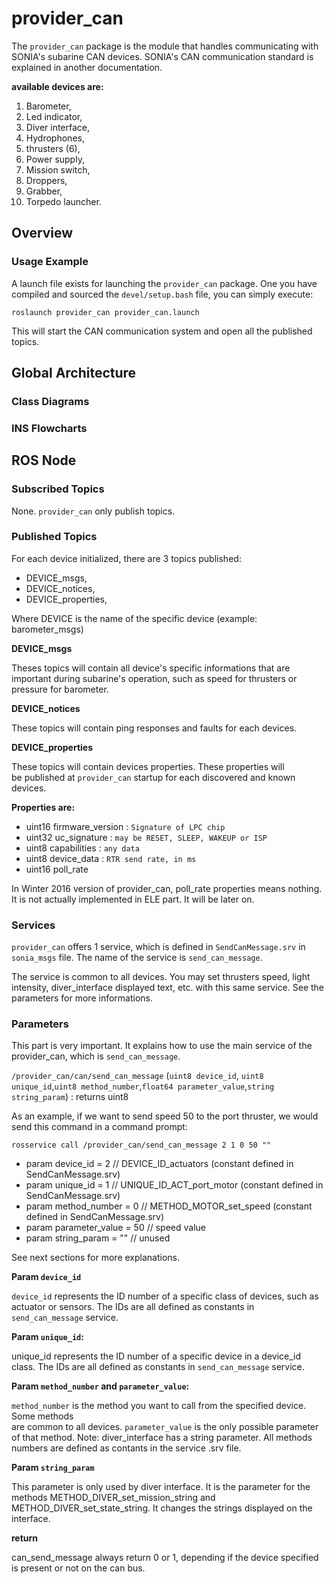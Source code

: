 # provider_can

The `provider_can` package is the module that handles communicating with SONIA's subarine CAN devices.
SONIA's CAN communication standard is explained in another documentation. 

**available devices are:**

1. Barometer,
2. Led indicator,
3. Diver interface,
4. Hydrophones,
5. thrusters (6),
6. Power supply,
7. Mission switch,
8. Droppers,
9. Grabber,
10. Torpedo launcher.

## Overview

### Usage Example

A launch file exists for launching the `provider_can` package.
One you have compiled and sourced the `devel/setup.bash` file, you can simply
execute:

	roslaunch provider_can provider_can.launch

This will start the CAN communication system and open all the published topics.

## Global Architecture

### Class Diagrams


### INS Flowcharts

## ROS Node

### Subscribed Topics

None. `provider_can` only publish topics.

### Published Topics

For each device initialized, there are 3 topics published:  
 
* DEVICE_msgs,
* DEVICE_notices,
* DEVICE_properties,

Where DEVICE is the name of the specific device (example: barometer_msgs)  

**DEVICE_msgs**

Theses topics will contain all device's specific informations that are
important during subarine's operation, such as speed for thrusters or
pressure for barometer.

**DEVICE_notices**

These topics will contain ping responses and faults for each devices.

**DEVICE_properties**

These topics will contain devices properties. These properties will  
be published at `provider_can` startup for each discovered and known devices.

**Properties are:**  

* uint16 firmware_version : `Signature of LPC chip`
* uint32 uc_signature : `may be RESET, SLEEP, WAKEUP or ISP`
* uint8 capabilities : `any data`
* uint8 device_data : `RTR send rate, in ms`
* uint16 poll_rate

In Winter 2016 version of provider_can, poll_rate properties means nothing.  
It is not actually implemented in ELE part. It will be later on.

### Services

`provider_can` offers 1 service, which is defined in `SendCanMessage.srv`
in `sonia_msgs` file.
The name of the service is `send_can_message`.

The service is common to all devices. You may set thrusters speed,
light intensity, diver_interface displayed text, etc. with this same
service. See the parameters for more informations.

### Parameters

This part is very important. It explains how to use the main service
of the provider_can, which is `send_can_message`. 

`/provider_can/can/send_can_message` (`uint8 device_id`, `uint8 unique_id`,`uint8 method_number`,`float64 parameter_value`,`string string_param`) : returns uint8

As an example, if we want to send speed 50 to the port thruster, we would send this command in a command prompt:

`rosservice call /provider_can/send_can_message 2 1 0 50 ""`

* param device_id = 2 			// DEVICE_ID_actuators (constant defined in SendCanMessage.srv)
* param unique_id = 1 			// UNIQUE_ID_ACT_port_motor (constant defined in SendCanMessage.srv)
* param method_number = 0 		// METHOD_MOTOR_set_speed (constant defined in SendCanMessage.srv)
* param parameter_value = 50 	// speed value
* param string_param = "" 		// unused

See next sections for more explanations.


**Param `device_id`**

`device_id` represents the ID number of a specific class of devices, such as
actuator or sensors. The IDs are all defined as constants in `send_can_message` service.


**Param `unique_id`:**

unique_id represents the ID number of a specific device in a device_id class.
The IDs are all defined as constants in `send_can_message` service.

	
**Param `method_number` and `parameter_value`:**

`method_number` is the method you want to call from the specified device. Some methods  
are common to all devices. `parameter_value` is the only possible parameter of that method.
Note: diver_interface has a string parameter. All methods numbers are defined as contants in the service .srv file.



**Param `string_param`**

This parameter is only used by diver interface. It is the parameter
for the methods METHOD_DIVER_set_mission_string and METHOD_DIVER_set_state_string.
It changes the strings displayed on the interface.

**return**

can_send_message always return 0 or 1, depending if the device specified is 
present or not on the can bus.
